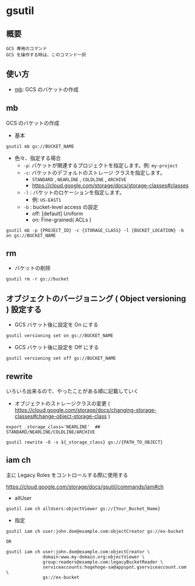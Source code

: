 # gsutil

## 概要

```
GCS 専用のコマンド
GCS を操作する時は、このコマンド一択
```

## 使い方

+ [mb](./README.md#mb): GCS のバケットの作成

## mb

GCS のバケットの作成

+ 基本

```
gsutil mb gs://BUCKET_NAME
```

+ 色々、指定する場合
  + `-p`: バケットが関連するプロジェクトを指定します。例: `my-project`
  + `-c`: バケットのデフォルトのストレージ クラスを指定します。
    + `STANDARD` , `NEARLINE` , `COLDLINE` , `ARCHIVE`
    + https://cloud.google.com/storage/docs/storage-classes#classes
  + `-l` : バケットのロケーションを指定します。
    + 例: `US-EAST1`
  + `-b` : bucket-level access の設定
    + off: [default] Uniform
    + on: Fine-grained( ACLs )

```
gsutil mb -p {PROJECT_ID} -c {STORAGE_CLASS} -l {BUCKET_LOCATION} -b on gs://BUCKET_NAME
```

## rm

+ バケットの削除

```
gsutil rm -r gs://bucket
```

## オブジェクトのバージョニング ( Object versioning ) 設定する

+ GCS バケット後に設定を On にする

```
gsutil versioning set on gs://BUCKET_NAME
```

+ GCS バケット後に設定を Off にする

```
gsutil versioning set off gs://BUCKET_NAME
```

## rewrite

いろいろ出来るので、やったことがある順に記載していく

+ オブジェクトのストレージクラスの変更 ( https://cloud.google.com/storage/docs/changing-storage-classes#change-object-storage-class )

```
export _storage_class='NEARLINE'  ## STANDARD/NEARLINE/COLDLINE/ARCHIVE

gsutil rewrite -O -s ${_storage_class} gs://{PATH_TO_OBJECT}
```


## iam ch

主に Legacy Roles をコントロールする際に使用する

https://cloud.google.com/storage/docs/gsutil/commands/iam#ch

+ allUser

```
gsutil iam ch allUsers:objectViewer gs://{Your_Bucket_Name}
```

+ 指定

```
gsutil iam ch user:john.doe@example.com:objectCreator gs://ex-bucket

OR

gsutil iam ch user:john.doe@example.com:objectCreator \
              domain:www.my-domain.org:objectViewer \
              group:readers@example.com:legacyBucketReader \
              serviceaccounts:hogehoge-sa@appspot.gserviceaccount.com \
              gs://ex-bucket
```
